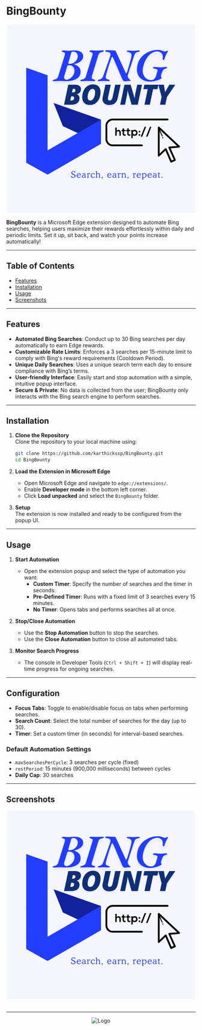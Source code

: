 # BingBounty

<div align="center">
  <img src="images/icon.png" alt="Logo">
</div>


**BingBounty** is a Microsoft Edge extension designed to automate Bing searches, helping users maximize their rewards effortlessly within daily and periodic limits. Set it up, sit back, and watch your points increase automatically!

---

## Table of Contents

- [Features](#features)
- [Installation](#installation)
- [Usage](#usage)
- [Screenshots](#screenshots)

---

## Features

- **Automated Bing Searches**: Conduct up to 30 Bing searches per day automatically to earn Edge rewards.
- **Customizable Rate Limits**: Enforces a 3 searches per 15-minute limit to comply with Bing's reward requirements (Cooldown Period).
- **Unique Daily Searches**: Uses a unique search term each day to ensure compliance with Bing’s terms.
- **User-friendly Interface**: Easily start and stop automation with a simple, intuitive popup interface.
- **Secure & Private**: No data is collected from the user; BingBounty only interacts with the Bing search engine to perform searches.

---

## Installation

1. **Clone the Repository**  
   Clone the repository to your local machine using:

   ```bash
   git clone https://github.com/karthickssp/BingBounty.git
   cd BingBounty
2. **Load the Extension in Microsoft Edge**  
   - Open Microsoft Edge and navigate to `edge://extensions/`.
   - Enable **Developer mode** in the bottom left corner.
   - Click **Load unpacked** and select the `BingBounty` folder.

3. **Setup**  
   The extension is now installed and ready to be configured from the popup UI.

---

## Usage

1. **Start Automation**  
   - Open the extension popup and select the type of automation you want:
     - **Custom Timer**: Specify the number of searches and the timer in seconds.
     - **Pre-Defined Timer**: Runs with a fixed limit of 3 searches every 15 minutes.
     - **No Timer**: Opens tabs and performs searches all at once.

2. **Stop/Close Automation**  
   - Use the **Stop Automation** button to stop the searches.
   - Use the **Close Automation** button to close all automated tabs.

3. **Monitor Search Progress**  
   - The console in Developer Tools (`Ctrl + Shift + I`) will display real-time progress for ongoing searches.

---

## Configuration

- **Focus Tabs**: Toggle to enable/disable focus on tabs when performing searches.
- **Search Count**: Select the total number of searches for the day (up to 30).
- **Timer**: Set a custom timer (in seconds) for interval-based searches.

### Default Automation Settings

- `maxSearchesPerCycle`: 3 searches per cycle (fixed)
- `restPeriod`: 15 minutes (900,000 milliseconds) between cycles
- **Daily Cap**: 30 searches

---

## Screenshots
<div align="center">
  <img src="images/icon.png" alt="Logo">
</div>
<br/><hr/>
<div align="center">
  <img src="images/Final_Out.png" alt="Logo">
</div>
   
